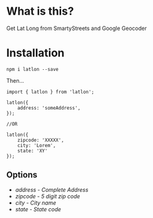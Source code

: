 # What is this?

Get Lat Long from SmartyStreets and Google Geocoder

# Installation

`npm i latlon --save`

Then...

```
import { latlon } from 'latlon';

latlon({
    address: 'someAddress',
});

//OR

latlon({
    zipcode: 'XXXXX',
    city: 'Lorem',
    state: 'XY'
});
```

## Options

- _address_ - _Complete Address_
- _zipcode_ - _5 digit zip code_
- _city_ - _City name_
- _state_ - _State code_
